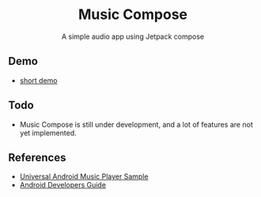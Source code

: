 <h1 align="center">Music Compose</h1>
<p align="center">
A simple audio app using Jetpack compose
</p>

## Demo
- [short demo](https://youtu.be/Ud5tLkFhITY)

## Todo
- Music Compose is still under development, and a lot of features are not yet implemented.

## References
- [Universal Android Music Player Sample](https://github.com/android/uamp)
- [Android Developers Guide](https://developer.android.com/guide/topics/media-apps/audio-app/building-an-audio-app)